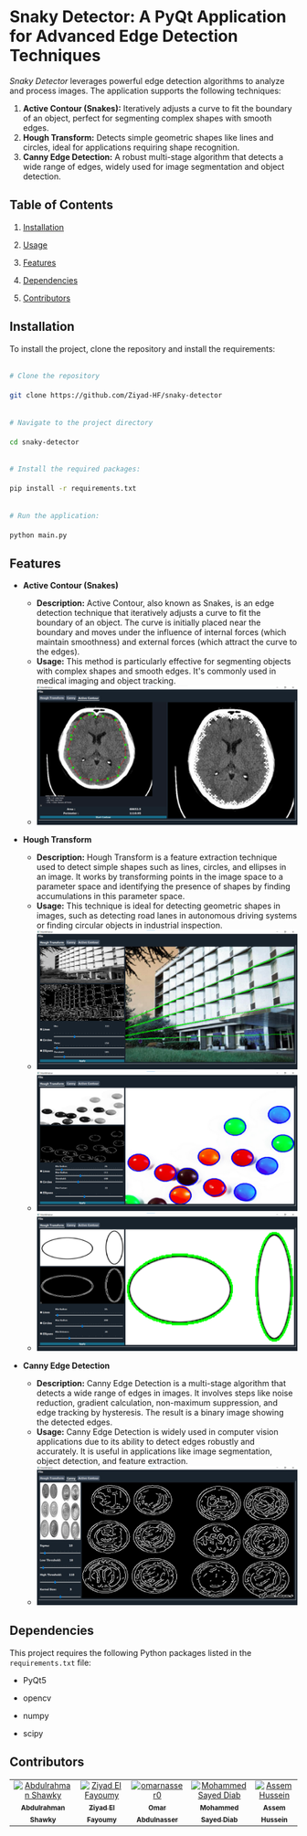 # Snaky Detector: A PyQt Application for Advanced Edge Detection Techniques  

*Snaky Detector* leverages powerful edge detection algorithms to analyze and process images. The application supports the following techniques:

1. **Active Contour (Snakes):** Iteratively adjusts a curve to fit the boundary of an object, perfect for segmenting complex shapes with smooth edges.
2. **Hough Transform:** Detects simple geometric shapes like lines and circles, ideal for applications requiring shape recognition.
3. **Canny Edge Detection:** A robust multi-stage algorithm that detects a wide range of edges, widely used for image segmentation and object detection.
  

## Table of Contents

1. [Installation](#installation)

2. [Usage](#usage)

3. [Features](#features)

4. [Dependencies](#dependencies)

5. [Contributors](#contributors)

  

## Installation

To install the project, clone the repository and install the requirements:

  

```bash

# Clone the repository

git clone https://github.com/Ziyad-HF/snaky-detector

```

```bash

# Navigate to the project directory

cd snaky-detector

```

```bash

# Install the required packages:

pip install -r requirements.txt

```

```bash

# Run the application:

python main.py

```

  
## Features

- **Active Contour (Snakes)**
    
    - **Description:** Active Contour, also known as Snakes, is an edge detection technique that iteratively adjusts a curve to fit the boundary of an object. The curve is initially placed near the boundary and moves under the influence of internal forces (which maintain smoothness) and external forces (which attract the curve to the edges).
    - **Usage:** This method is particularly effective for segmenting objects with complex shapes and smooth edges. It's commonly used in medical imaging and object tracking.
    -   ![K-means](assets/actvcntr_showcase.png)


- **Hough Transform**
    
    - **Description:** Hough Transform is a feature extraction technique used to detect simple shapes such as lines, circles, and ellipses in an image. It works by transforming points in the image space to a parameter space and identifying the presence of shapes by finding accumulations in this parameter space.
    - **Usage:** This technique is ideal for detecting geometric shapes in images, such as detecting road lanes in autonomous driving systems or finding circular objects in industrial inspection.
    - ![K-means](assets/hough_line_showcase.png)
    - ![K-means](assets/hough_circle_showcase.png)
    - ![K-means](assets/hough_ellipse_showcase.png)


- **Canny Edge Detection**
    
    - **Description:** Canny Edge Detection is a multi-stage algorithm that detects a wide range of edges in images. It involves steps like noise reduction, gradient calculation, non-maximum suppression, and edge tracking by hysteresis. The result is a binary image showing the detected edges.
    - **Usage:** Canny Edge Detection is widely used in computer vision applications due to its ability to detect edges robustly and accurately. It is useful in applications like image segmentation, object detection, and feature extraction.
    - ![K-means](assets/cnydet_showcase.png)

  
  

## Dependencies

This project requires the following Python packages listed in the `requirements.txt` file:

- PyQt5

- opencv

- numpy

- scipy

  
## Contributors <a name = "contributors"></a>
<table>
  <tr>
    <td align="center">
    <a href="https://github.com/AbdulrahmanGhitani" target="_black">
    <img src="https://avatars.githubusercontent.com/u/114954706?v=4" width="150px;" alt="Abdulrahman Shawky"/>
    <br />
    <sub><b>Abdulrahman Shawky</b></sub></a>
    </td>
  <td align="center">
    <a href="https://github.com/Ziyad-HF" target="_black">
    <img src="https://avatars.githubusercontent.com/u/99608059?v=4" width="150px;" alt="Ziyad El Fayoumy"/>
    <br />
    <sub><b>Ziyad El Fayoumy</b></sub></a>
    </td>
<td align="center">
    <a href="https://github.com/omarnasser0" target="_black">
    <img src="https://avatars.githubusercontent.com/u/100535160?v=4" width="150px;" alt="omarnasser0"/>
    <br />
    <sub><b>Omar Abdulnasser</b></sub></a>
    </td>
    <td align="center">
    <a href="https://github.com/MohamedSayedDiab" target="_black">
    <img src="https://avatars.githubusercontent.com/u/90231744?v=4" width="150px;" alt="Mohammed Sayed Diab"/>
    <br />
    <sub><b>Mohammed Sayed Diab</b></sub></a>
    </td>
     <td align="center">
    <a href="https://github.com/RushingBlast" target="_black">
    <img src="https://avatars.githubusercontent.com/u/96780345?v=4" width="150px;" alt="Assem Hussein"/>
    <br />
    <sub><b>Assem Hussein</b></sub></a>
    </td>
      </tr>
 </table>
